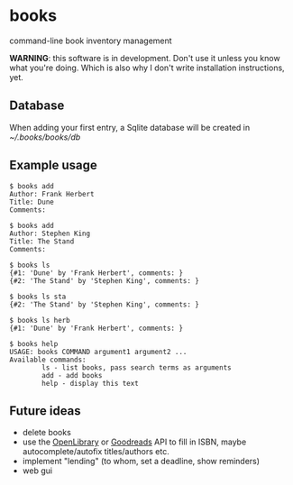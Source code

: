books
=====

command-line book inventory management

**WARNING**: this software is in development. Don't use it unless you know what you're doing. Which is also why I don't write installation instructions, yet.

Database
--------

When adding your first entry, a Sqlite database will be created in *~/.books/books/db*

Example usage
-------------

    $ books add
    Author: Frank Herbert
    Title: Dune
    Comments:

    $ books add
    Author: Stephen King
    Title: The Stand
    Comments:
    
    $ books ls
    {#1: 'Dune' by 'Frank Herbert', comments: }
    {#2: 'The Stand' by 'Stephen King', comments: }

    $ books ls sta
    {#2: 'The Stand' by 'Stephen King', comments: }
    
    $ books ls herb
    {#1: 'Dune' by 'Frank Herbert', comments: }
    
    $ books help
    USAGE: books COMMAND argument1 argument2 ...
    Available commands:
        	ls - list books, pass search terms as arguments
        	add - add books
        	help - display this text
    

Future ideas
------------

* delete books
* use the [OpenLibrary](https://openlibrary.org/developers/api) or [Goodreads](https://www.goodreads.com/api) API to fill in ISBN, maybe autocomplete/autofix titles/authors etc.
* implement "lending" (to whom, set a deadline, show reminders)
* web gui
